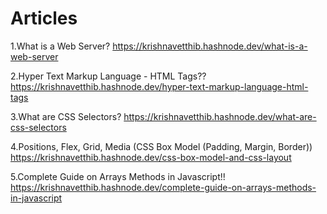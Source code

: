 # Articles

1.What is a Web Server?
https://krishnavetthib.hashnode.dev/what-is-a-web-server

2.Hyper Text Markup Language - HTML Tags??
https://krishnavetthib.hashnode.dev/hyper-text-markup-language-html-tags

3.What are CSS Selectors?
https://krishnavetthib.hashnode.dev/what-are-css-selectors

4.Positions, Flex, Grid, Media (CSS Box Model (Padding, Margin, Border))
https://krishnavetthib.hashnode.dev/css-box-model-and-css-layout

5.Complete Guide on Arrays Methods in Javascript!!
https://krishnavetthib.hashnode.dev/complete-guide-on-arrays-methods-in-javascript
